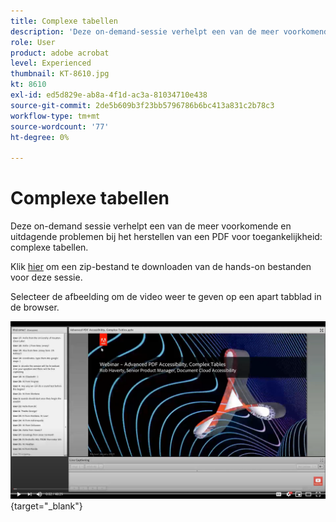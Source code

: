 ```yaml
---
title: Complexe tabellen
description: 'Deze on-demand-sessie verhelpt een van de meer voorkomende en uitdagende problemen bij het verhelpen van een PDF voor toegankelijkheid: complexe tabellen'
role: User
product: adobe acrobat
level: Experienced
thumbnail: KT-8610.jpg
kt: 8610
exl-id: ed5d829e-ab8a-4f1d-ac3a-81034710e438
source-git-commit: 2de5b609b3f23bb5796786b6bc413a831c2b78c3
workflow-type: tm+mt
source-wordcount: '77'
ht-degree: 0%

---
```


# Complexe tabellen

Deze on-demand sessie verhelpt een van de meer voorkomende en uitdagende problemen bij het herstellen van een PDF voor toegankelijkheid: complexe tabellen.

Klik [hier](../assets/accessibilitysession3.zip) om een zip-bestand te downloaden van de hands-on bestanden voor deze sessie.

Selecteer de afbeelding om de video weer te geven op een apart tabblad in de browser.

[![Session 3 Video](../assets/Accessibilitysession3_YT.png)](https://youtu.be/kcM_jyHGd6Y){target=&quot;_blank&quot;}
